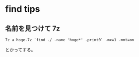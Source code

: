 # find tips

## 名前を見つけて 7z

``
7z a hoge.7z `find ./ -name 'hoge*' -print0` -mx=1 -mmt=on
``

とかってする。

<!-- vim: set tw=90 filetype=markdown : -->

